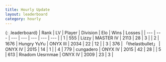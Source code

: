 ```yaml
---
title: Hourly Update
layout: leaderboard
category: hourly
---
```


{: .leaderboard}
| Rank | LV | Player | Division | Elo | Wins | Losses |
| --- | --- | --- | --- | --- | --- | --- |
| <span data-change="0">1</span> | 555 | <span title="ID: 44257">Lizzy</span> | MASTER IV | <span data-change="0">2113</span> | <span data-change="0">28</span> | <span data-change="0">3</span> |
| <span data-change="0">2</span> | 1676 | <span title="ID: 366840">Hungry YuYu</span> | ONYX III | <span data-change="0">2034</span> | <span data-change="0">22</span> | <span data-change="0">12</span> |
| <span data-change="0">3</span> | 376 | <span title="ID: 641994">「thelastbullet」</span> | ONYX IV | <span data-change="0">2015</span> | <span data-change="0">14</span> | <span data-change="0">1</span> |
| <span data-change="2">4</span> | 779 | <span title="ID: 54134">cungadero</span> | ONYX IV | <span data-change="35">2015</span> | <span data-change="4">42</span> | <span data-change="1">28</span> |
| <span data-change="5">5</span> | 613 | <span title="ID: 582606">Rnadom Uesrnmae</span> | ONYX IV | <span data-change="50">2009</span> | <span data-change="5">23</span> | <span data-change="0">3</span> |